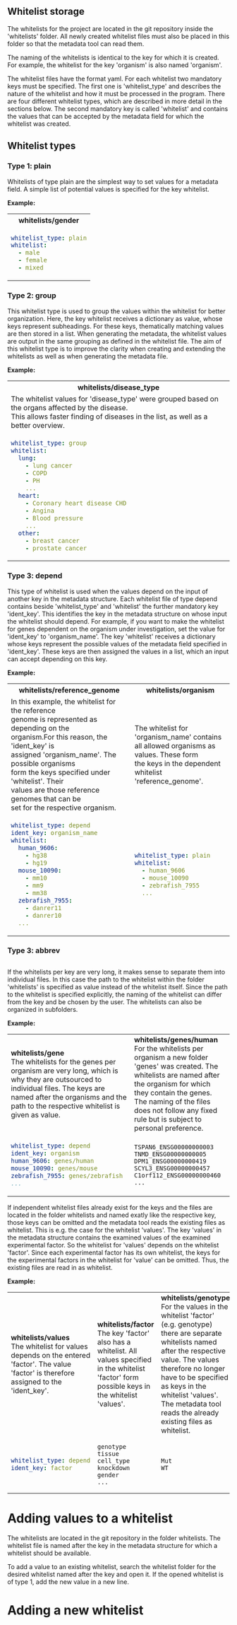 ## Whitelist storage

The whitelists for the project are located in the git repository inside the 'whitelists' folder. All newly created whitelist files must also be placed in this folder so that the metadata tool can read them.

The naming of the whitelists is identical to the key for which it is created. For example, the whitelist for the key 'organism' is also named 'organism'. 

The whitelist files have the format yaml. For each whitelist two mandatory keys must be specified. The first one is 'whitelist_type' and describes the nature of the whitelist and how it must be processed in the program. There are four different whitelist types, which are described in more detail in the sections below.
The second mandatory key is called 'whitelist' and contains the values that can be accepted by the metadata field for which the whitelist was created.

## Whitelist types

### Type 1: plain

Whitelists of type plain are the simplest way to set values for a metadata field. A simple list of potential values is specified for the key whitelist. 

__Example:__

<table>
<tr>
<th>
whitelists/gender
</th>
</tr>
<tr>
<td>

```yaml
whitelist_type: plain
whitelist:
  - male
  - female
  - mixed
```

</td>
</tr>
</table>

### Type 2: group

This whitelist type is used to group the values within the whitelist for better organization. Here, the key whitelist receives a dictionary as value, whose keys represent subheadings. For these keys, thematically matching values are then stored in a list. When generating the metadata, the whitelist values are output in the same grouping as defined in the whitelist file. The aim of this whitelist type is to improve the clarity when creating and extending the whitelists as well as when generating the metadata file.

__Example:__

<table>
<tr>
<th>
whitelists/disease_type
</th>
</tr>
<tr>
<td> 
<div>
The whitelist values for 'disease_type' were grouped based on the organs affected by the disease.<br>
This allows faster finding of diseases in the list, as well as a better overview.
</div>
</td> 
</tr>
<tr>
<td>

```yaml
whitelist_type: group
whitelist:
  lung:
    - lung cancer
    - COPD
    - PH
    ...
  heart:
    - Coronary heart disease CHD
    - Angina
    - Blood pressure
    ...
  other:
    - breast cancer
    - prostate cancer
```

</td>
</tr>
</table>



### Type 3: depend

This type of whitelist is used when the values depend on the input of another key in the metadata structure. Each whitelist file of type depend contains beside 'whitelist_type' and 'whitelist' the further mandatory key 'ident_key'. This identifies the key in the metadata structure on whose input the whitelist should depend. For example, if you want to make the whitelist for genes dependent on the organism under investigation, set the value for 'ident_key' to 'organism_name'.
The key 'whitelist' receives a dictionary whose keys represent the possible values of the metadata field specified in 'ident_key'. These keys are then assigned the values in a list, which an input can accept depending on this key.

__Example:__

<table>
<tr>
<th>
whitelists/reference_genome
</th>
<th>
whitelists/organism
</th>
</tr>
<tr>
<td> 
<div>
In this example, the whitelist for the reference<br>
genome is represented as depending on the<br> 
organism.For this reason, the 'ident_key' is<br> 
assigned 'organism_name'. The possible organisms<br> 
form the keys specified under 'whitelist'. Their<br>
values are those reference genomes that can be<br> 
set for the respective organism.
</div>
</td> 
<td> 
<div>
The whitelist for 'organism_name' contains<br> 
all allowed organisms as values. These form<br> 
the keys in the dependent whitelist<br> 
'reference_genome'.
</div>
</td>
</tr>
<tr>
<td>

```yaml
whitelist_type: depend
ident_key: organism_name
whitelist:
  human_9606:
    - hg38
    - hg19
  mouse_10090:
    - mm10
    - mm9
    - mm38
  zebrafish_7955:
    - danrer11
    - danrer10
  ...
```

</td>
<td>

```yaml
whitelist_type: plain
whitelist:
  - human_9606
  - mouse_10090
  - zebrafish_7955
  ...
```
</td>
</tr>
</table>

### Type 3: abbrev




## 

If the whitelists per key are very long, it makes sense to separate them into individual files. In this case the path to the whitelist within the folder 'whitelists' is specified as value instead of the whitelist itself. Since the path to the whitelist is specified explicitly, the naming of the whitelist can differ from the key and be chosen by the user. The whitelists can also be organized in subfolders.

__Example:__


<table>
<tr>
<td> 
<b>whitelists/gene</b><br>The whitelists for the genes per organism are very long, which is why they are outsourced to individual files. The keys are named after the organisms and the path to the respective whitelist is given as value. 
</td> 
<td> 
<b>whitelists/genes/human</b><br>For the whitelists per organism a new folder 'genes' was created. The whitelists are named after the organism for which they contain the genes. The naming of the files does not follow any fixed rule but is subject to personal preference. 
</td>
</tr>
<tr>
<td>

```yaml
whitelist_type: depend
ident_key: organism
human_9606: genes/human
mouse_10090: genes/mouse
zebrafish_7955: genes/zebrafish
...
```

</td>
<td>

```text
TSPAN6_ENSG00000000003
TNMD_ENSG00000000005
DPM1_ENSG00000000419
SCYL3_ENSG00000000457
C1orf112_ENSG00000000460
...
```
</td>
</tr>
</table>

If independent whitelist files already exist for the keys and the files are located in the folder whitelists and named exatly like the respective key, those keys can be omitted and the metadata tool reads the existing files as whitelist. This is e.g. the case for the whitelist 'values'. The key 'values' in the metadata structure contains the examined values of the examined experimental factor. So the whitelist for 'values' depends on the whitelist 'factor'. Since each experimental factor has its own whitelist, the keys for the experimental factors in the whitelist for 'value' can be omitted. Thus, the existing files are read in as whitelist.

__Example:__


<table>
<tr>
<td> 
<b>whitelists/values</b><br>The whitelist for values depends on the entered 'factor'. The value 'factor' is therefore assigned to the 'ident_key'.
</td> 
<td> 
<b>whitelists/factor</b><br>The key 'factor' also has a whitelist. All values specified in the whitelist 'factor' form possible keys in the whitelist 'values'.
</td>
<td> 
<b>whitelists/genotype</b><br>For the values in the whitelist 'factor' (e.g. genotype) there are separate whitelists named after the respective value. The values therefore no longer have to be specified as keys in the whitelist 'values'. The metadata tool reads the already existing files as whitelist.
</td> 
</tr>
<tr>
<td>

```yaml
whitelist_type: depend
ident_key: factor
```

</td>
<td>

```text
genotype
tissue
cell_type
knockdown
gender
...
```
</td>

<td>

```text
Mut
WT
```
</td>
</tr>
</table>


# Adding values to a whitelist

The whitelists are located in the git repository in the folder whitelists. The whitelist file is named after the key in the metadata structure for which a whitelist should be available. 

To add a value to an existing whitelist, search the whitelist folder for the desired whitelist named after the key and open it.
If the opened whitelist is of type 1, add the new value in a new line.

# Adding a new whitelist
